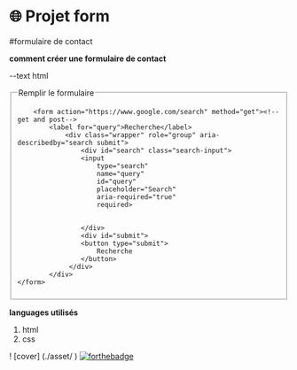 # 🌐 Projet form
#formulaire de contact 

 **comment créer une formulaire de contact**
  
  --text html 


<fieldset>
     <legend>Remplir le formulaire</legend>
           <!--  https://www.google.com/search?q=html -->


        <form action="https://www.google.com/search" method="get"><!--get and post-->
            <label for="query">Recherche</label>
                <div class="wrapper" role="group" aria-describedby="search submit">
                    <div id="search" class="search-input">
                    <input 
                        type="search" 
                        name="query" 
                        id="query" 
                        placeholder="Search" 
                        aria-required="true" 
                        required>
                    
                        
                    </div>  
                    <div id="submit">
                    <button type="submit">
                        Recherche
                    </button>
                 </div>
            </div>
    </form>
</fieldset>
</html>
 
**languages utilisés**
1. html
2. css 

 ! [cover] (./asset/ )
[![forthebadge](https://forthebadge.com/images/featured/featured-uses-html.svg)](https://forthebadge.com)















